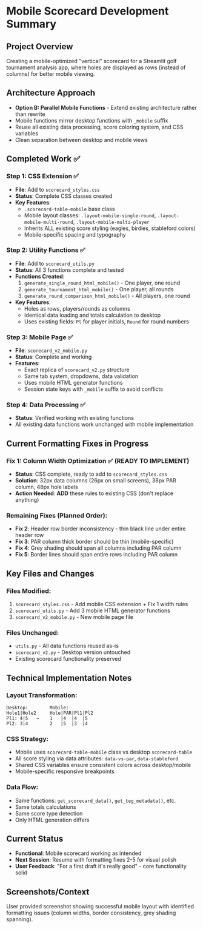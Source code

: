 # Mobile Scorecard Development Summary

## Project Overview
Creating a mobile-optimized "vertical" scorecard for a Streamlit golf tournament analysis app, where holes are displayed as rows (instead of columns) for better mobile viewing.

## Architecture Approach
- **Option B: Parallel Mobile Functions** - Extend existing architecture rather than rewrite
- Mobile functions mirror desktop functions with `_mobile` suffix
- Reuse all existing data processing, score coloring system, and CSS variables
- Clean separation between desktop and mobile views

## Completed Work ✅

### Step 1: CSS Extension ✅
- **File**: Add to `scorecard_styles.css` 
- **Status**: Complete CSS classes created
- **Key Features**:
  - `.scorecard-table-mobile` base class
  - Mobile layout classes: `.layout-mobile-single-round`, `.layout-mobile-multi-round`, `.layout-mobile-multi-player`
  - Inherits ALL existing score styling (eagles, birdies, stableford colors)
  - Mobile-specific spacing and typography

### Step 2: Utility Functions ✅ 
- **File**: Add to `scorecard_utils.py`
- **Status**: All 3 functions complete and tested
- **Functions Created**:
  1. `generate_single_round_html_mobile()` - One player, one round
  2. `generate_tournament_html_mobile()` - One player, all rounds  
  3. `generate_round_comparison_html_mobile()` - All players, one round
- **Key Features**:
  - Holes as rows, players/rounds as columns
  - Identical data loading and totals calculation to desktop
  - Uses existing fields: `Pl` for player initials, `Round` for round numbers

### Step 3: Mobile Page ✅
- **File**: `scorecard_v2_mobile.py`
- **Status**: Complete and working
- **Features**:
  - Exact replica of `scorecard_v2.py` structure
  - Same tab system, dropdowns, data validation
  - Uses mobile HTML generator functions
  - Session state keys with `_mobile` suffix to avoid conflicts

### Step 4: Data Processing ✅
- **Status**: Verified working with existing functions
- All existing data functions work unchanged with mobile implementation

## Current Formatting Fixes in Progress

### Fix 1: Column Width Optimization ✅ (READY TO IMPLEMENT)
- **Status**: CSS complete, ready to add to `scorecard_styles.css`
- **Solution**: 32px data columns (26px on small screens), 38px PAR column, 48px hole labels
- **Action Needed**: **ADD** these rules to existing CSS (don't replace anything)

### Remaining Fixes (Planned Order):
- **Fix 2**: Header row border inconsistency - thin black line under entire header row
- **Fix 3**: PAR column thick border should be thin (mobile-specific)  
- **Fix 4**: Grey shading should span all columns including PAR column
- **Fix 5**: Border lines should span entire rows including PAR column

## Key Files and Changes

### Files Modified:
1. `scorecard_styles.css` - Add mobile CSS extension + Fix 1 width rules
2. `scorecard_utils.py` - Add 3 mobile HTML generator functions
3. `scorecard_v2_mobile.py` - New mobile page file

### Files Unchanged:
- `utils.py` - All data functions reused as-is
- `scorecard_v2.py` - Desktop version untouched
- Existing scorecard functionality preserved

## Technical Implementation Notes

### Layout Transformation:
```
Desktop:        Mobile:
Hole1|Hole2     Hole|PAR|Pl1|Pl2  
Pl1: 4|5   →    1   |4  |4  |5
Pl2: 3|4        2   |5  |3  |4
```

### CSS Strategy:
- Mobile uses `scorecard-table-mobile` class vs desktop `scorecard-table`
- All score styling via data attributes: `data-vs-par`, `data-stableford`
- Shared CSS variables ensure consistent colors across desktop/mobile
- Mobile-specific responsive breakpoints

### Data Flow:
- Same functions: `get_scorecard_data()`, `get_teg_metadata()`, etc.
- Same totals calculations
- Same score type detection
- Only HTML generation differs

## Current Status
- **Functional**: Mobile scorecard working as intended
- **Next Session**: Resume with formatting fixes 2-5 for visual polish
- **User Feedback**: "For a first draft it's really good" - core functionality solid

## Screenshots/Context
User provided screenshot showing successful mobile layout with identified formatting issues (column widths, border consistency, grey shading spanning).